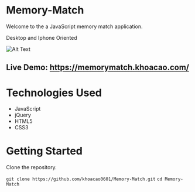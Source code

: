 
# Memory-Match
Welcome to the a JavaScript memory match application.

Desktop and Iphone Oriented

![Alt Text](https://github.com/khoacao0601/Memory-Match/blob/master/memory-match.gif)

## Live Demo: https://memorymatch.khoacao.com/

# Technologies Used
- JavaScript
- jQuery
- HTML5
- CSS3

# Getting Started
Clone the repository.

`git clone https://github.com/khoacao0601/Memory-Match.git`
`cd Memory-Match`


